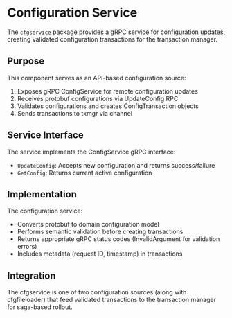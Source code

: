 # Configuration Service

The `cfgservice` package provides a gRPC service for configuration updates, creating validated configuration transactions for the transaction manager.

## Purpose

This component serves as an API-based configuration source:

1. Exposes gRPC ConfigService for remote configuration updates
2. Receives protobuf configurations via UpdateConfig RPC
3. Validates configurations and creates ConfigTransaction objects
4. Sends transactions to txmgr via channel

## Service Interface

The service implements the ConfigService gRPC interface:

- `UpdateConfig`: Accepts new configuration and returns success/failure
- `GetConfig`: Returns current active configuration

## Implementation

The configuration service:

- Converts protobuf to domain configuration model
- Performs semantic validation before creating transactions
- Returns appropriate gRPC status codes (InvalidArgument for validation errors)
- Includes metadata (request ID, timestamp) in transactions

## Integration

The cfgservice is one of two configuration sources (along with cfgfileloader) that feed validated transactions to the transaction manager for saga-based rollout.